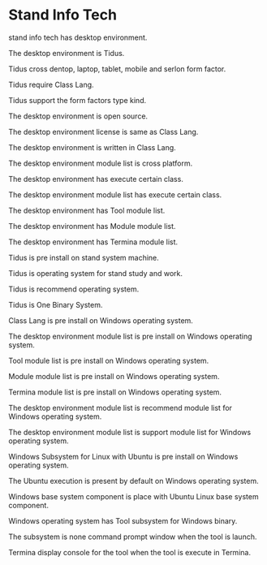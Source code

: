 # Stand Info Tech

stand info tech has desktop environment.

The desktop environment is Tidus.

Tidus cross dentop, laptop, tablet, mobile and serlon form factor.

Tidus require Class Lang.

Tidus support the form factors type kind.

The desktop environment is open source.

The desktop environment license is same as Class Lang.

The desktop environment is written in Class Lang.

The desktop environment module list is cross platform.

The desktop environment has execute certain class.

The desktop environment module list has execute certain class.

The desktop environment has Tool module list.

The desktop environment has Module module list.

The desktop environment has Termina module list.

Tidus is pre install on stand system machine.

Tidus is operating system for stand study and work.

Tidus is recommend operating system.

Tidus is One Binary System.

Class Lang is pre install on Windows operating system.

The desktop environment module list is pre install
on Windows operating system.

Tool module list is pre install on Windows operating system.

Module module list is pre install on Windows operating system.

Termina module list is pre install on Windows operating system.

The desktop environment module list is recommend module list for
Windows operating system.

The desktop environment module list is support module list for
Windows operating system.

Windows Subsystem for Linux with Ubuntu is pre install on Windows operating
system.

The Ubuntu execution is present by default on Windows operating system.

Windows base system component is place with Ubuntu Linux
base system component.

Windows operating system has Tool subsystem for Windows binary.

The subsystem is none command prompt window when the tool is launch.

Termina display console for the tool when the tool is execute in
Termina.